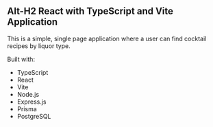 ## Alt-H2 React with TypeScript and Vite Application  

This is a simple, single page application where a user can find cocktail recipes by liquor type.

Built with:

- TypeScript <br>
- React <br>
- Vite <br>
- Node.js <br>
- Express.js <br>
- Prisma <br>
- PostgreSQL <br>